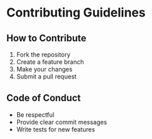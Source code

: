 
# Contributing Guidelines

## How to Contribute
1. Fork the repository
2. Create a feature branch
3. Make your changes
4. Submit a pull request

## Code of Conduct
- Be respectful
- Provide clear commit messages
- Write tests for new features

